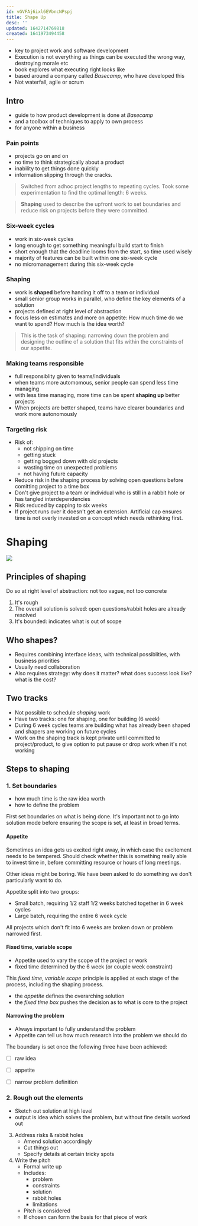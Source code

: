 ```yaml
---
id: vGVFAj6ixl6EVbncNPspj
title: Shape Up
desc: ''
updated: 1642714769818
created: 1641973494458
---
```


- key to project work and software development
- Execution is not everything as things can be executed the wrong way, destroying morale etc
- book explores what executing right looks like
- based around a company called _Basecamp_, who have developed this
- Not waterfall, agile or scrum

## Intro
- guide to how product development is done at _Basecamp_
- and a toolbox of techniques to apply to own process
- for anyone within a business

### Pain points
- projects go on and on
- no time to think strategically about a product
- inability to get things done quickly
- information slipping through the cracks.

> Switched from adhoc project lengths to repeating cycles. Took some experimentation to find the optimal length: 6 weeks.

> **Shaping** used to describe the upfront work to set boundaries and reduce risk on projects before they were committed.

### Six-week cycles
- work in six-week cycles
- long enough to get something meaningful build start to finish
- short enough that the deadline looms from the start, so time used wisely
- majority of features can be built within one six-week cycle
- no micromanagement during this six-week cycle

### Shaping
- work is **shaped** before handing it off to a team or individual
- small senior group works in parallel, who define the key elements of a solution
- projects defined at right level of abstraction
- focus less on estimates and more on appetite: How much time do we want to spend? How much is the idea worth?

> This is the task of shaping: narrowing down the 
problem and designing the outline of a solution that fits within the 
constraints of our appetite.

### Making teams responsible
- full responsiblity given to teams/individuals
- when teams more automomous, senior people can spend less time managing
- with less time managing, more time can be spent **shaping up** better projects
- When projects are better shaped, teams have clearer boundaries and work more autonomously

### Targeting risk
- Risk of: 
    - not shipping on time
    - getting stuck
    - getting bogged down with old projects
    - wasting time on unexpected problems
    - not having future capacity
- Reduce risk in the shaping process by solving open questions before comitting project to a time box 
- Don't give project to a team or individual who is still in a rabbit hole or has tangled interdependencies
- Risk reduced by capping to six weeks
- If project runs over it doesn't get an extension. Artificial cap ensures time is not overly invested on a concept which needs rethinking first.


# Shaping

![](/assets/images/2022-01-13-08-14-04.png)

## Principles of shaping
Do so at right level of abstraction: not too vague, not too concrete

1. It's rough
2. The overall solution is solved: open questions/rabbit holes are already resolved
3. It's bounded: indicates what is out of scope

## Who shapes?
- Requires combining interface ideas, with technical possiblities, with business priorities
- Usually need collaboration
- Also requires strategy: why does it matter? what does success look like? what is the cost?

## Two tracks
- Not possible to schedule _shaping_ work
- Have two tracks: one for shaping, one for building (6 week)
- During 6 week cycles teams are building what has already been shaped and shapers are working on future cycles
- Work on the shaping track is kept private until committed to project/product, to give option to put pause or drop work when it's not working

## Steps to shaping
### 1. Set boundaries
- how much time is the raw idea worth
- how to define the problem

First set boundaries on what is being done. It's important not to go into solution mode before ensuring the scope is set, at least in broad terms.

#### Appetite
Sometimes an idea  gets us excited right away, in which case the excitement needs to be tempered. Should check whether this is something really able to invest time in, before committing resource or hours of long meetings.

Other ideas might be boring. We have been asked to do something we don't particularly want to do. 

Appetite split into two groups:
- Small batch, requiring 1/2 staff 1/2 weeks batched together in 6 week cycles
- Large batch, requiring the entire 6 week cycle

All projects which don't fit into 6 weeks are broken down or problem narrowed first.

#### Fixed time, variable scope
- Appetite used to vary the scope of the project or work
- fixed time determined by the 6 week (or couple week constraint)

This _fixed time, variable scope_ principle is applied at each stage of the process, including the shaping process.

- the _appetite_ defines the overarching solution
- the _fixed time box_ pushes the decision as to what is core to the project

#### Narrowing the problem
- Always important to fully understand the problem
- Appetite can tell us how much research into the problem we should do

The boundary is set once the following three have been achieved:
- [ ] raw idea
- [ ] appetite
- [ ] narrow problem definition




### 2. Rough out the elements
- Sketch out solution at high level
- output is idea which solves the problem, but without fine details worked out








3. Address risks & rabbit holes
    - Amend solution accordingly
    - Cut things out
    - Specify details at certain tricky spots
4. Write the pitch
    - Formal write up
    - Includes:
        - problem
        - constraints
        - solution
        - rabbit holes
        - limitations
    - Pitch is considered
    - If chosen can form the basis for that piece of work














